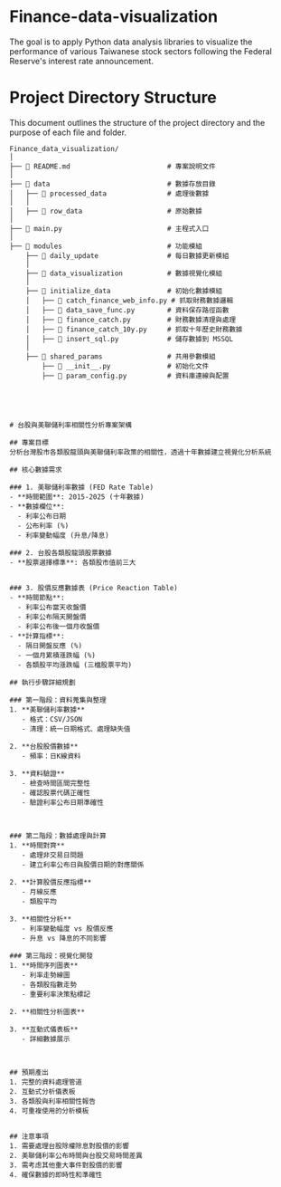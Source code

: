 # Finance-data-visualization
 The goal is to apply Python data analysis libraries to visualize the performance of various Taiwanese stock sectors following the Federal Reserve's interest rate announcement.

# Project Directory Structure

This document outlines the structure of the project directory and the purpose of each file and folder.

```plaintext
Finance_data_visualization/
│
├── 📄 README.md                        # 專案說明文件
│
├── 📂 data                             # 數據存放目錄
│   ├── 📂 processed_data               # 處理後數據
│   │
│   ├── 📂 row_data                     # 原始數據
│
├── 📄 main.py                          # 主程式入口
│
├── 📂 modules                          # 功能模組
    ├── 📂 daily_update                 # 每日數據更新模組
    │
    ├── 📂 data_visualization           # 數據視覺化模組
    │
    ├── 📂 initialize_data              # 初始化數據模組
    │   ├── 📄 catch_finance_web_info.py # 抓取財務數據邏輯
    │   ├── 📄 data_save_func.py        # 資料保存路徑函數
    │   ├── 📄 finance_catch.py         # 財務數據清理與處理
    │   ├── 📄 finance_catch_10y.py     # 抓取十年歷史財務數據
    │   ├── 📄 insert_sql.py            # 儲存數據到 MSSQL
    │
    ├── 📂 shared_params                # 共用參數模組
        ├── 📄 __init__.py              # 初始化文件
        ├── 📄 param_config.py          # 資料庫連線與配置
 




# 台股與美聯儲利率相關性分析專案架構

## 專案目標
分析台灣股市各類股龍頭與美聯儲利率政策的相關性，透過十年數據建立視覺化分析系統

## 核心數據需求

### 1. 美聯儲利率數據 (FED Rate Table)
- **時間範圍**: 2015-2025 (十年數據)
- **數據欄位**:
  - 利率公布日期
  - 公布利率 (%)
  - 利率變動幅度 (升息/降息)

### 2. 台股各類股龍頭股票數據
- **股票選擇標準**: 各類股市值前三大


### 3. 股價反應數據表 (Price Reaction Table)
- **時間節點**:
  - 利率公布當天收盤價
  - 利率公布隔天開盤價
  - 利率公布後一個月收盤價
- **計算指標**:
  - 隔日開盤反應 (%)
  - 一個月累積漲跌幅 (%)
  - 各類股平均漲跌幅 (三檔股票平均)

## 執行步驟詳細規劃

### 第一階段：資料蒐集與整理
1. **美聯儲利率數據**
   - 格式：CSV/JSON
   - 清理：統一日期格式、處理缺失值

2. **台股股價數據**
   - 頻率：日K線資料

3. **資料驗證**
   - 檢查時間區間完整性
   - 確認股票代碼正確性
   - 驗證利率公布日期準確性



### 第二階段：數據處理與計算
1. **時間對齊**
   - 處理非交易日問題
   - 建立利率公布日與股價日期的對應關係

2. **計算股價反應指標**
   - 月線反應
   - 類股平均

3. **相關性分析**
   - 利率變動幅度 vs 股價反應
   - 升息 vs 降息的不同影響

### 第三階段：視覺化開發
1. **時間序列圖表**
   - 利率走勢線圖
   - 各類股指數走勢
   - 重要利率決策點標記

2. **相關性分析圖表**

3. **互動式儀表板**
   - 詳細數據展示



## 預期產出
1. 完整的資料處理管道
2. 互動式分析儀表板
3. 各類股與利率相關性報告
4. 可重複使用的分析模板


## 注意事項
1. 需要處理台股除權除息對股價的影響
2. 美聯儲利率公布時間與台股交易時間差異
3. 需考虑其他重大事件對股價的影響
4. 確保數據的即時性和準確性